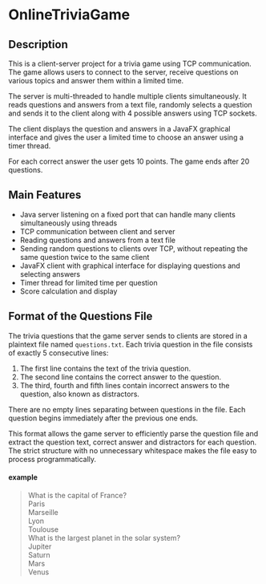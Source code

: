 # OnlineTriviaGame

## Description
This is a client-server project for a trivia game using TCP communication. The game allows users to connect to the server, receive questions on various topics and answer them within a limited time.

The server is multi-threaded to handle multiple clients simultaneously. It reads questions and answers from a text file, randomly selects a question and sends it to the client along with 4 possible answers using TCP sockets.

The client displays the question and answers in a JavaFX graphical interface and gives the user a limited time to choose an answer using a timer thread.

For each correct answer the user gets 10 points. The game ends after 20 questions.

## Main Features
* Java server listening on a fixed port that can handle many clients simultaneously using threads
* TCP communication between client and server
* Reading questions and answers from a text file
* Sending random questions to clients over TCP, without repeating the same question twice to the same client
* JavaFX client with graphical interface for displaying questions and selecting answers
* Timer thread for limited time per question
* Score calculation and display

## Format of the Questions File
The trivia questions that the game server sends to clients are stored in a plaintext file named `questions.txt`. Each trivia question in the file consists of exactly 5 consecutive lines:

1. The first line contains the text of the trivia question.
2. The second line contains the correct answer to the question.
3. The third, fourth and fifth lines contain incorrect answers to the question, also known as distractors.

There are no empty lines separating between questions in the file. Each question begins immediately after the previous one ends.

This format allows the game server to efficiently parse the question file and extract the question text, correct answer and distractors for each question. The strict structure with no unnecessary whitespace makes the file easy to process programmatically.

#### example 
>What is the capital of France? <br>
Paris <br>
Marseille <br>
Lyon <br>
Toulouse <br>
What is the largest planet in the solar system? <br>
Jupiter <br>
Saturn <br>
Mars <br>
Venus <br>
